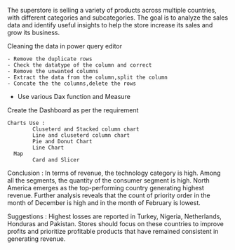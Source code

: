 The superstore is selling a variety of products across multiple countries, with different categories and subcategories. The goal is to analyze the sales data and identify useful insights to help the store increase its sales and grow its business.

Cleaning the data in power query editor

	- Remove the duplicate rows
	- Check the datatype of the column and correct
	- Remove the unwanted columns
	- Extract the data from the column,split the column
	- Concate the the columns,delete the rows
  - Use various Dax function and Measure
	

Create the Dashboard as per the requirement

	Charts Use : 
			Cluseterd and Stacked column chart
			Line and cluseterd column chart
			Pie and Donut Chart
			Line Chart
      Map
			Card and Slicer

Conclusion :
In terms of revenue, the technology category is high. Among all the segments, the quantity of the consumer segment is high. North America emerges as the top-performing country generating highest revenue. Further analysis reveals that the count of priority order in the month of December is high and in the month of February is lowest.

Suggestions :
Highest losses are reported in Turkey, Nigeria, Netherlands, Honduras and Pakistan. Stores should focus on these countries to improve profits and prioritize profitable products that have remained consistent in generating revenue.
